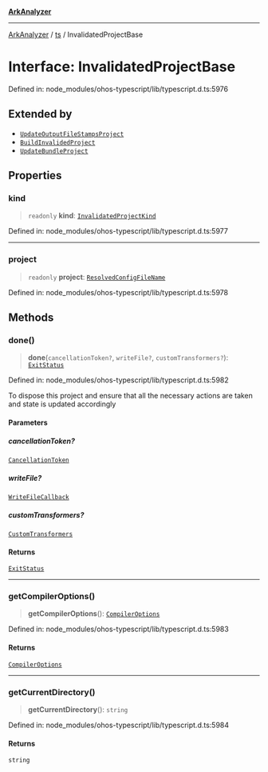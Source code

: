 [**ArkAnalyzer**](../../../../README.md)

***

[ArkAnalyzer](../../../../globals.md) / [ts](../README.md) / InvalidatedProjectBase

# Interface: InvalidatedProjectBase

Defined in: node\_modules/ohos-typescript/lib/typescript.d.ts:5976

## Extended by

- [`UpdateOutputFileStampsProject`](UpdateOutputFileStampsProject.md)
- [`BuildInvalidedProject`](BuildInvalidedProject.md)
- [`UpdateBundleProject`](UpdateBundleProject.md)

## Properties

### kind

> `readonly` **kind**: [`InvalidatedProjectKind`](../enumerations/InvalidatedProjectKind.md)

Defined in: node\_modules/ohos-typescript/lib/typescript.d.ts:5977

***

### project

> `readonly` **project**: [`ResolvedConfigFileName`](../type-aliases/ResolvedConfigFileName.md)

Defined in: node\_modules/ohos-typescript/lib/typescript.d.ts:5978

## Methods

### done()

> **done**(`cancellationToken?`, `writeFile?`, `customTransformers?`): [`ExitStatus`](../enumerations/ExitStatus.md)

Defined in: node\_modules/ohos-typescript/lib/typescript.d.ts:5982

To dispose this project and ensure that all the necessary actions are taken and state is updated accordingly

#### Parameters

##### cancellationToken?

[`CancellationToken`](CancellationToken.md)

##### writeFile?

[`WriteFileCallback`](../type-aliases/WriteFileCallback.md)

##### customTransformers?

[`CustomTransformers`](CustomTransformers.md)

#### Returns

[`ExitStatus`](../enumerations/ExitStatus.md)

***

### getCompilerOptions()

> **getCompilerOptions**(): [`CompilerOptions`](CompilerOptions.md)

Defined in: node\_modules/ohos-typescript/lib/typescript.d.ts:5983

#### Returns

[`CompilerOptions`](CompilerOptions.md)

***

### getCurrentDirectory()

> **getCurrentDirectory**(): `string`

Defined in: node\_modules/ohos-typescript/lib/typescript.d.ts:5984

#### Returns

`string`
